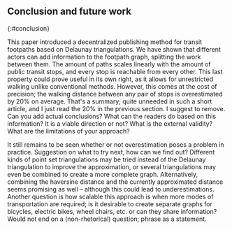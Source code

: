 ## Conclusion and future work
{:#conclusion}

This paper introduced a decentralized publishing method for transit footpaths based on Delaunay triangulations. We have shown that different actors can add information to the footpath graph, splitting the work between them. The amount of paths scales linearly with the amount of public transit stops, and every stop is reachable from every other. This last property could prove useful in its own right, as it allows for unrestricted walking unlike conventional methods. However, this comes at the cost of precision; the walking distance between any pair of stops is overestimated by 20% on average. 
<span class="comment" data-author="RV">That's a summary; quite unneeded in such a short article, and I just read the 20% in the previous section. I suggest to remove.</span>
<span class="comment" data-author="RV">Can you add actual conclusions? What can the readers do based on this information? It is a viable direction or not? What is the external validity? What are the limitations of your approach?</span>

It still remains to be seen whether or not overestimation poses a problem in practice.
<span class="comment" data-author="RV">Suggestion on what to try next, how can we find out?</span>
Different kinds of point set triangulations may be tried instead of the Delaunay triangulation to improve the approximation, or several triangulations may even be combined to create a more complete graph. Alternatively, combining the haversine distance and the currently approximated distance seems promising as well – although this could lead to underestimations. Another question is how scalable this approach is when more modes of transportation are required; is it desirable to create separate graphs for bicycles, electric bikes, wheel chairs, etc. or can they share information?
<span class="comment" data-author="RV">Would not end on a (non-rhetorical) question; phrase as a statement.</span>
